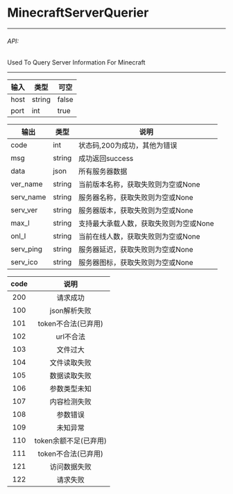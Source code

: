 # MinecraftServerQuerier

------
###### API:
Used To Query Server Information For Minecraft


------

| 输入 | 类型   | 可空  |
| ---- | ------ | ----- |
| host | string | false |
| port | int    | true  |

| 输出      | 类型   | 说明                                   |
| --------- | ------ | -------------------------------------- |
| code      | int    | 状态码,200为成功，其他为错误           |
| msg       | string | 成功返回success                        |
| data      | json   | 所有服务器数据                         |
| ver_name  | string | 当前版本名称，获取失败则为空或None     |
| serv_name | string | 服务器名称，获取失败则为空或None       |
| serv_ver  | string | 服务器版本，获取失败则为空或None       |
| max_l     | string | 支持最大承载人数，获取失败则为空或None |
| onl_l     | string | 当前在线人数，获取失败则为空或None     |
| serv_ping | string | 服务器延迟，获取失败则为空或None       |
| serv_ico  | string | 服务器图标，获取失败则为空或None       |

| code |         说明          |
| :--: | :-------------------: |
| 200  |       请求成功        |
| 100  |     json解析失败      |
| 101  |  token不合法(已弃用)  |
| 102  |       url不合法       |
| 103  |       文件过大        |
| 104  |     文件读取失败      |
| 105  |     数据读取失败      |
| 106  |     参数类型未知      |
| 107  |     内容检测失败      |
| 108  |       参数错误        |
| 109  |       未知异常        |
| 110  | token余额不足(已弃用) |
| 111  |  token不合法(已弃用)  |
| 121  |     访问数据失败      |
| 122  |       请求失败        |
